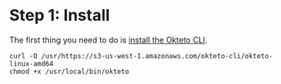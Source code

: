 # Step 1: Install

The first thing you need to do is [install the Okteto CLI](docs/getting-started/installation).

```
curl -O /usr/https://s3-us-west-1.amazonaws.com/okteto-cli/okteto-linux-amd64
chmod +x /usr/local/bin/okteto
```